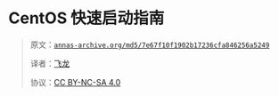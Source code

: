 # CentOS 快速启动指南

> 原文：[`annas-archive.org/md5/7e67f10f1902b17236cfa846256a5249`](https://annas-archive.org/md5/7e67f10f1902b17236cfa846256a5249)
> 
> 译者：[飞龙](https://github.com/wizardforcel)
> 
> 协议：[CC BY-NC-SA 4.0](http://creativecommons.org/licenses/by-nc-sa/4.0/)